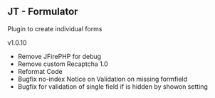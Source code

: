 ## JT - Formulator

Plugin to create individual forms

v1.0.10
- Remove JFirePHP for debug
- Remove custom Recaptcha 1.0
- Reformat Code
- Bugfix no-index Notice on Validation on missing formfield
- Bugfix for validation of single field if is hidden by showon setting
